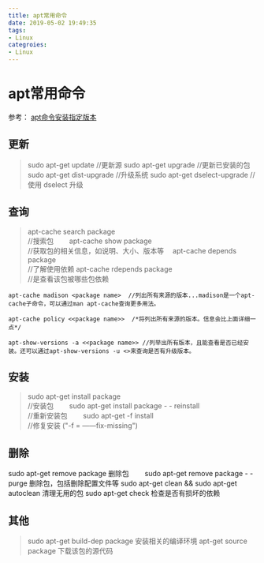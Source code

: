 ```yaml
---
title: apt常用命令
date: 2019-05-02 19:49:35
tags: 
- Linux
categroies:
- Linux
---
```


# apt常用命令
参考：
[apt命令安装指定版本](https://www.centos.bz/2017/07/ubuntu-apt-cache-version-list-install-specify-version/)
## 更新
> sudo apt-get update     //更新源
sudo apt-get upgrade    //更新已安装的包
sudo apt-get dist-upgrade       //升级系统
sudo apt-get dselect-upgrade    //使用 dselect 升级

## 查询
> apt-cache search package      
> //搜索包　　
apt-cache show package          
//获取包的相关信息，如说明、大小、版本等　
apt-cache depends package       
//了解使用依赖
apt-cache rdepends package      
//是查看该包被哪些包依赖

```shell
apt-cache madison <package name>  //列出所有来源的版本...madison是一个apt-cache子命令，可以通过man apt-cache查询更多用法。

apt-cache policy <<package name>>  /*将列出所有来源的版本。信息会比上面详细一点*/

apt-show-versions -a <<package name>> //列举出所有版本，且能查看是否已经安装。还可以通过apt-show-versions -u <>来查询是否有升级版本。
```

## 安装
> sudo apt-get install package      
> //安装包　　
sudo apt-get install package - - reinstall      
//重新安装包　　
sudo apt-get -f install         
//修复安装   ("-f = ——fix-missing")

## 删除
sudo apt-get remove package 
删除包　　
sudo apt-get remove package - - purge 
删除包，包括删除配置文件等
sudo apt-get clean && sudo apt-get autoclean 
清理无用的包
sudo apt-get check 
检查是否有损坏的依赖

## 其他
> sudo apt-get build-dep package 
> 安装相关的编译环境
apt-get source package 
下载该包的源代码



